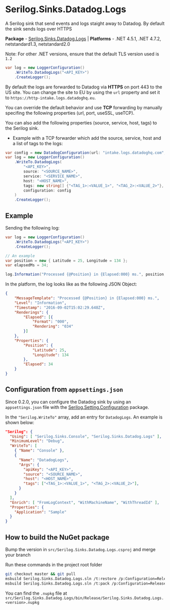 # Serilog.Sinks.Datadog.Logs

A Serilog sink that send events and logs staight away to Datadog. By default the sink sends logs over HTTPS

**Package** - [Serilog.Sinks.Datadog.Logs](http://nuget.org/packages/serilog.sinks.datadog.logs)
| **Platforms** - .NET 4.5.1, .NET 4.7.2, netstandard1.3, netstandard2.0

Note: For other .NET versions, ensure that the default TLS version used is `1.2`

```csharp
var log = new LoggerConfiguration()
    .WriteTo.DatadogLogs("<API_KEY>")
    .CreateLogger();
```

By default the logs are forwarded to Datadog via **HTTPS** on port 443 to the US site.
You can change the site to EU by using the `url` property and set it to `https://http-intake.logs.datadoghq.eu`.

You can override the default behavior and use **TCP** forwarding by manually specifing the following properties (url, port, useSSL, useTCP).

You can also add the following properties (source, service, host, tags) to the Serilog sink.

* Example with a TCP forwarder which add the source, service, host and a list of tags to the logs:

```csharp
var config = new DatadogConfiguration(url: "intake.logs.datadoghq.com", port: 10516, useSSL: true, useTCP: true);
var log = new LoggerConfiguration()
    .WriteTo.DatadogLogs(
        "<API_KEY>",
        source: "<SOURCE_NAME>",
        service: "<SERVICE_NAME>",
        host: "<HOST_NAME>",
        tags: new string[] {"<TAG_1>:<VALUE_1>", "<TAG_2>:<VALUE_2>"},
        configuration: config
    )
    .CreateLogger();
```

## Example

Sending the following log:

```csharp
var log = new LoggerConfiguration()
    .WriteTo.DatadogLogs("<API_KEY>")
    .CreateLogger();

// An example
var position = new { Latitude = 25, Longitude = 134 };
var elapsedMs = 34;

log.Information("Processed {@Position} in {Elapsed:000} ms.", position, elapsedMs);
```

In the platform, the log looks like as the following JSON Object:

```json
{
    "MessageTemplate": "Processed {@Position} in {Elapsed:000} ms.",
    "Level": "Information",
    "Timestamp": "2016-09-02T15:02:29.648Z",
    "Renderings": {
        "Elapsed": [{
            "Format": "000",
            "Rendering": "034"
        }]
    },
    "Properties": {
        "Position": {
            "Latitude": 25,
            "Longitude": 134
        },
        "Elapsed": 34
    }
}
```

## Configuration from `appsettings.json`

Since 0.2.0, you can configure the Datadog sink by using an `appsettings.json` file with
the [Serilog.Setting.Configuration](https://github.com/serilog/serilog-settings-configuration) package.

In the `"Serilog.WriteTo"` array, add an entry for `DatadogLogs`. An example is shown below:

```json
"Serilog": {
  "Using": [ "Serilog.Sinks.Console", "Serilog.Sinks.Datadog.Logs" ],
  "MinimumLevel": "Debug",
  "WriteTo": [
    { "Name": "Console" },
    {
      "Name": "DatadogLogs",
      "Args": {
        "apiKey": "<API_KEY>",
        "source": "<SOURCE_NAME>",
        "host": "<HOST_NAME>",
        "tags": ["<TAG_1>:<VALUE_1>", "<TAG_2>:<VALUE_2>"],
      }
    }
  ],
  "Enrich": [ "FromLogContext", "WithMachineName", "WithThreadId" ],
  "Properties": {
    "Application": "Sample"
  }
}
```

## How to build the NuGet package

Bump the version in `src/Serilog.Sinks.Datadog.Logs.csproj` and merge your branch

Run these commands in the project root folder

```bash
git checkout master && git pull
msbuild Serilog.Sinks.Datadog.Logs.sln /t:restore /p:Configuration=Release
msbuild Serilog.Sinks.Datadog.Logs.sln /t:pack /p:Configuration=Release
```

You can find the `.nupkg` file at `src/Serilog.Sinks.Datadog.Logs/bin/Release/Serilog.Sinks.Datadog.Logs.<version>.nupkg`

